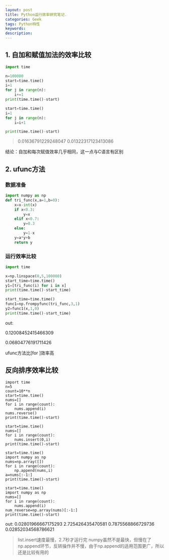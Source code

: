 ```yaml
---
layout: post
title: Python运行效率研究笔记.
categories: Geek
tags: Python特性
keywords:
description:
---
```




## 1. 自加和赋值加法的效率比较

```python
import time

n=100000
start=time.time()
i=1
for j in range(n):
    i+=1
print(time.time()-start)

start=time.time()
i=1
for j in range(n):
    i=i+1

print(time.time()-start)
```


>0.01636791229248047
0.01322317123413086

结论：自加和每次赋值效率几乎相同，这一点与C语言有区别

## 2. ufunc方法

### 数据准备

```python
import numpy as np
def tri_func(x,a=1,b=0):
    x=x-int(x)
    if x<0.3:
        y=x
    elif x<0.7:
        y=0.3
    else:
        y=1-x
    y=a*y+b
    return y
```

### 运行效率比较

```python
import time

x=np.linspace(0,5,100000)
start_time=time.time()
y1=[tri_func(i) for i in x]
print(time.time()-start_time)

start_time=time.time()
func1=np.frompyfunc(tri_func,3,1)
y2=func1(x,1,0)
print(time.time()-start_time)
```

out:

0.12008452415466309

0.06804776191711426

ufunc方法比[for ]效率高


## 反向排序效率比较

```
import time
n=5
count=10**n
start=time.time()
nums=[]
for i in range(count):
    nums.append(i)
nums.reverse()
print(time.time()-start)

start=time.time()
nums=[]
for i in range(count):
    nums.insert(0,i)
print(time.time()-start)

start=time.time()
import numpy as np
nums=np.array([])
for i in range(count):
    np.append(nums,i)
a=nums[:-1:]
print(time.time()-start)

start=time.time()
import numpy as np
nums=[]
for i in range(count):
    nums.append(i)
num_reverse=np.array(nums)[:-1:]
print(time.time()-start)
```

out:
0.02801966667175293
2.725426435470581
0.7875568866729736
0.02852034568786621

>list.insert速度最慢，2.7秒才运行完
>numpy虽然不是最快，但慢在了np.append环节，反转操作并不慢，由于np.append的适用范围更广，所以还是比较有用的
